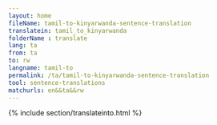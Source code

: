 ```yaml
---
layout: home
fileName: tamil-to-kinyarwanda-sentence-translation
translatein: tamil_to_kinyarwanda
folderName : translate
lang: ta
from: ta
to: rw
langname: tamil-to
permalink: /ta/tamil-to-kinyarwanda-sentence-translation
tool: sentence-translations
matchurls: en&&ta&&rw
---
```

{% include section/translateinto.html %}
